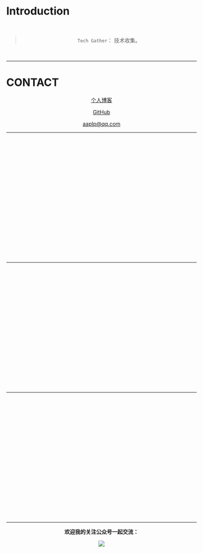 # Introduction

<div align="center">  



[qq0groupsvg]: https://img.shields.io/badge/QQ%E7%BE%A4-787381170-yellowgreen.svg
[qq0group]: https://jq.qq.com/?_wv=1027&k=5HPYvQk


<br>


> `Tech Gather`： 技术收集。

<br/>

</div>


----------


# CONTACT

<div align="center">

[个人博客](https://mistyle.top)

[GitHub](https://github.com/crossoverJie "github")

[aaplp@qq.com](mailto:aaplp@qq.com)


---

<iframe width="560" height="315" src="" frameborder="0" allowfullscreen></iframe>


---
<iframe width="560" height="315" src="" frameborder="0" allowfullscreen></iframe>

---

<iframe width="560" height="315" src="" frameborder="0" allowfullscreen></iframe>

---


**欢迎我的关注公众号一起交流：**

![](https://mistyle.top/images/wechat-qcode.jpg)

</div>



